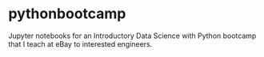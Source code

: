 # pythonbootcamp

Jupyter notebooks for an Introductory Data Science with Python bootcamp that I teach at eBay to interested engineers.

